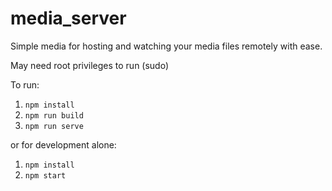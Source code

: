 # media_server

Simple media for hosting and watching your media files remotely with ease.

May need root privileges to run (sudo)

To run:
1. `npm install`
2. `npm run build`
3. `npm run serve`

or for development alone:
1. `npm install`
2. `npm start`
